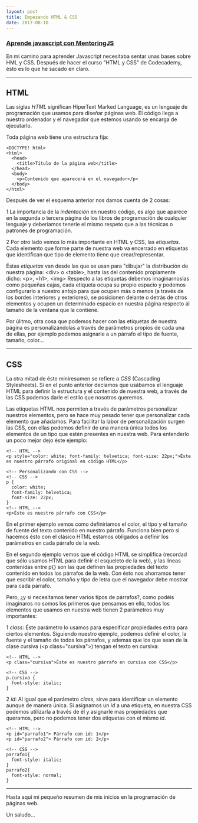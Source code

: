 ```yaml
---
layout: post
title: Empezando HTML & CSS
date: 2017-08-10
---
```


### [Aprende javascript con MentoringJS](http://mentoringjs.com "MentoringJS")

En mi camino para aprender Javascript necesitaba sentar unas bases sobre HML y CSS. Después de hacer el curso "HTML y CSS" de Codecademy, ésto es lo que he sacado en claro.

***

## HTML
Las siglas *HTML* significan HiperText Marked Language, es un lenguaje de programación que usamos para diseñar páginas web. El código llega a nuestro ordenador y el navegador que estemos usando se encarga de ejecutarlo.

Toda página web tiene una estructura fija:

    <DOCTYPE! html>
    <html>
      <head>
        <title>Título de la página web</title>
      </head>
      <body>
        <p>Contenido que aparecerá en el navegador</p>
      </body>
    </html>

Después de ver el esquema anterior nos damos cuenta de 2 cosas:

1 La importancia de la *indentación* en nuestro código, es algo que aparece en la segunda o tercera página de los libros de programación de cualquier lenguaje y deberíamos tenerle el mismo respeto que a las técnicas o patrones de programación.

2 Por otro lado vemos lo más importante en HTML y CSS, las *etiquetas*. Cada elemento que forme parte de nuestra web va encerrado en etiquetas que identifican que tipo de elemento tiene que crear/representar.

Éstas *etiquetas* van desde las que se usan para "dibujar" la distribución de nuestra página: \<div> o \<table>, hasta las del contenido propiamente dicho: \<p>, \<h1>, \<img> Respecto a las etiquetas debemos imaginarnoslas como pequeñas cajas, cada etiqueta ocupa su propio espacio y podemos configurarlo a nuestro antojo para que ocupen más o menos (a través de los bordes interiores y exteriores), se posicionen delante o detrás de otros elementos y ocupen un determinado espacio en nuestra página respecto al tamaño de la ventana que la contiene.

Por úlitmo, otra cosa que podemos hacer con las etiquetas de nuestra página es personalizándolas a través de parámetros propios de cada una de ellas, por ejemplo podemos asignarle a un párrafo el tipo de fuente, tamaño, color...

***

## CSS
La otra mitad de éste miniresumen se refiere a *CSS* (Cascading Stylesheets). Si en el punto anterior deciamos que usábamos el lenguaje HTML para definir la estructura y el contenido de nuestra web, a través de las CSS podemos darle el estilo que nosotros queremos.

Las etiquetas HTML nos permiten a través de parámetros personalizar nuestros elementos, pero se hace muy pesado tener que personalizar cada elemento que añadamos. Para facilitar la labor de personalización surgen las CSS, con ellas podemos definir de una manera única todos los elementos de un tipo que estén presentes en nuestra web. Para entenderlo un poco mejor dejo éste ejemplo:

    <!-- HTML -->
    <p style="color: white; font-family: helvetica; font-size: 22px;">Éste es nuestro párrafo original en código HTML</p>

    <!-- Personalizando con CSS -->
    <!-- CSS -->
    p {
      color: white;
      font-family: helvetica;
      font-size: 22px;
    }
    <!-- HTML -->
    <p>Éste es nuestro párrafo con CSS</p>

En el primer ejemplo vemos como definiriamos el color, el tipo y el tamaño de fuente del texto contenido en nuestro párrafo. Funciona bien pero si hacemos ésto con el clásico HTML estamos obligados a definir los parámetros en cada párrafo de la web.

En el segundo ejemplo vemos que el código HTML se simplifica (recordad que sólo usamos HTML para definir el esqueleto de la web), y las líneas contenidas entre p{} son las que definen las propiedades del texto contenido en todos los párrafos de la web. Con ésto nos ahorramos tener que escribir el color, tamaño y tipo de letra que el navegador debe mostrar para cada párrafo.

Pero, ¿y si necesitamos tener varios tipos de párrafos?, como podéis imaginaros no somos los primeros que pensamos en ello, todos los elementos que usamos en nuestra web tienen 2 parámetros muy importantes:

1 *class*: Éste parámetro lo usamos para especificar propiedades extra para ciertos elementos. Siguiendo nuestro ejemplo, podemos definir el color, la fuente y el tamaño de todos los párrafos, y ademas que los que sean de la clase cursiva (\<p class="cursiva">) tengan el texto en cursiva:

    <!-- HTML -->
    <p class="cursiva">Éste es nuestro párrafo en cursiva con CSS</p>

    <!-- CSS -->
    p.cursiva {
      font-style: italic;
    }

2 *id*: Al igual que el parámetro *class*, sirve para identificar un elemento aunque de manera única. Si asignamos un *id* a una etiqueta, en nuestra CSS podemos utilizarla a través de él y asignarle mas propiedades que queramos, pero no podemos tener dos etiquetas con el mismo *id*.

    <!-- HTML -->
    <p id="parrafo1"> Párrafo con id: 1</p>
    <p id="parrafo2"> Párrafo con id: 2</p>

    <!-- CSS -->
    parrafo1{
      font-style: italic;
    }
    parrafo2{
      font-style: normal;
    }

***

Hasta aquí mi pequeño resumen de mis inicios en la programación de páginas web.

Un saludo...
